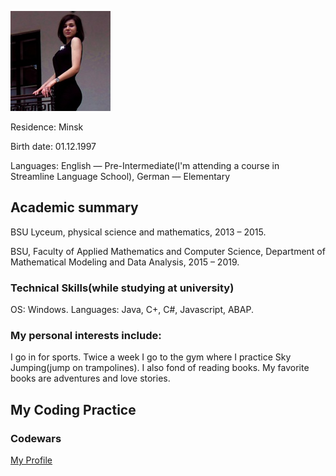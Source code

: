 ![1997](1997.png)

Residence: Minsk

Birth date: 01.12.1997

Languages: English — Pre-Intermediate(I'm attending a course in Streamline Language School), German — Elementary

## Academic summary 

BSU Lyceum, physical science and mathematics, 2013 – 2015.

BSU, Faculty of Applied Mathematics and Computer Science, Department of Mathematical Modeling and Data Analysis, 2015 – 2019.

### Technical Skills(while studying at university)
OS: Windows.
Languages: Java, C+, C#,  Javascript, ABAP.

### My personal interests include:
I go in for sports. Twice a week I go to the gym where I practice Sky Jumping(jump on trampolines).
I also fond of reading books. My favorite books are adventures and love stories.


## My Coding Practice 
### Codewars
[My Profile](https://www.codewars.com/users/popko1997/completed)


